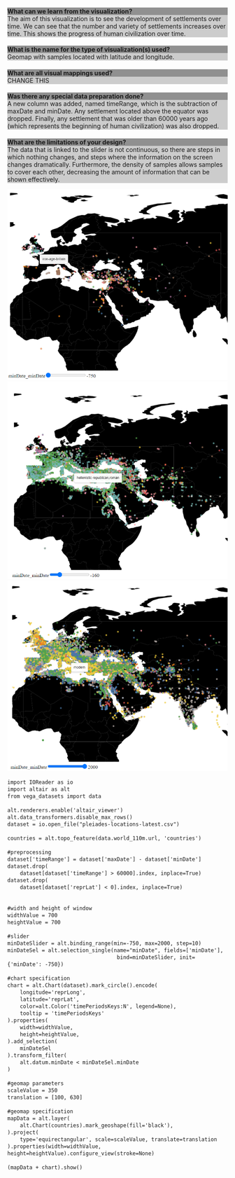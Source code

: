 <div style="background-color: #cccccc;">
    <h2 style="background-color: #909090;font-size: 1em;margin-bottom: 0;">What can we learn from the visualization?</h2>
    <div>The aim of this visualization is to see the development of settlements over time. We can see that the number and variety of settlements increases over time. This shows the progress of human civilization over time.</div>
</div>

<div style="background-color: #cccccc;">
    <h2 style="background-color: #909090;font-size: 1em;margin-bottom: 0;">What is the name for the type of visualization(s) used?</h2>
    <div>Geomap with samples located with latitude and longitude.</div>
</div>

<div style="background-color: #cccccc;">
    <h2 style="background-color: #909090;font-size: 1em;margin-bottom: 0;">What are all visual mappings used?</h2>
    <div>CHANGE THIS</div>
</div>

<div style="background-color: #cccccc;">
    <h2 style="background-color: #909090;font-size: 1em;margin-bottom: 0;">Was there any special data preparation done?</h2>
    <div>A new column was added, named timeRange, which is   the subtraction of maxDate and minDate. Any settlement located above the equator was dropped. Finally, any settlement that was older than 60000 years ago (which represents the beginning of human civilization) was also dropped.</div>
</div>

<div style="background-color: #cccccc;">
    <h2 style="background-color: #909090;font-size: 1em;margin-bottom: 0;">What are the limitations of your design?</h2>
    <div>The data that is linked to the slider is not continuous, so there are steps in which nothing changes, and steps where the information on the screen changes dramatically. Furthermore, the density of samples allows samples to cover each other, decreasing the amount of information that can be shown effectively.</div>
</div>

![alt text](Vis2Image1.png)
![alt text](Vis2Image2.png)
![alt text](Vis2Image3.png)

```
import IOReader as io
import altair as alt
from vega_datasets import data

alt.renderers.enable('altair_viewer')
alt.data_transformers.disable_max_rows()
dataset = io.open_file("pleiades-locations-latest.csv")

countries = alt.topo_feature(data.world_110m.url, 'countries')

#preprocessing
dataset['timeRange'] = dataset['maxDate'] - dataset['minDate']
dataset.drop(
    dataset[dataset['timeRange'] > 60000].index, inplace=True)
dataset.drop(
    dataset[dataset['reprLat'] < 0].index, inplace=True)


#width and height of window
widthValue = 700
heightValue = 700

#slider
minDateSlider = alt.binding_range(min=-750, max=2000, step=10)
minDateSel = alt.selection_single(name="minDate", fields=['minDate'],
                                   bind=minDateSlider, init={'minDate': -750})

#chart specification
chart = alt.Chart(dataset).mark_circle().encode(
    longitude='reprLong',
    latitude='reprLat',
    color=alt.Color('timePeriodsKeys:N', legend=None),
    tooltip = 'timePeriodsKeys'
).properties(
    width=widthValue,
    height=heightValue,
).add_selection(
    minDateSel
).transform_filter(
    alt.datum.minDate < minDateSel.minDate
)

#geomap parameters
scaleValue = 350
translation = [100, 630]

#geomap specification
mapData = alt.layer(
    alt.Chart(countries).mark_geoshape(fill='black'),
).project(
    type='equirectangular', scale=scaleValue, translate=translation
).properties(width=widthValue, height=heightValue).configure_view(stroke=None)

(mapData + chart).show()
```
